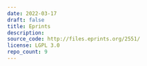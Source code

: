 ```yaml
---
date: 2022-03-17
draft: false
title: Eprints
description:
source_code: http://files.eprints.org/2551/
license: LGPL 3.0
repo_count: 9
---
```



